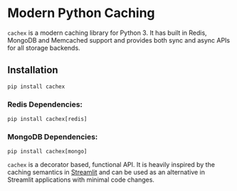 # Modern Python Caching
`cachex` is a modern caching library for Python 3. It has built in Redis, MongoDB and Memcached support and provides both sync and async APIs for all storage backends.

## Installation
`pip install cachex`

### Redis Dependencies:
`pip install cachex[redis]`

### MongoDB Dependencies:
`pip install cachex[mongo]`

`cachex` is a decorator based, functional API. It is heavily inspired by the caching semantics in [Streamlit](https://docs.streamlit.io/library/advanced-features/caching) and can be used as an alternative in Streamlit applications with minimal code changes.

